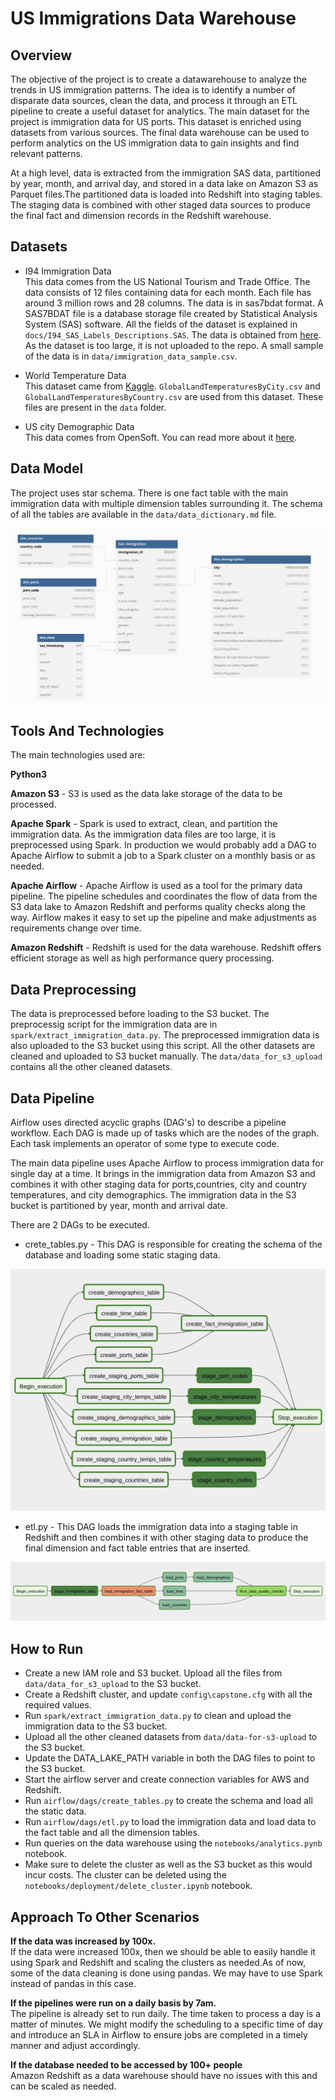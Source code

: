 # US Immigrations Data Warehouse

## Overview

The objective of the project is to create a datawarehouse to analyze the trends in US immigration patterns. The idea is to identify a number of disparate data sources, clean the data, and process it through an ETL pipeline to create a useful dataset for analytics. The main dataset for the project is immigration data for US ports. This dataset is enriched using datasets from various sources.  The final data warehouse can be used to perform analytics on the US immigration data to gain insights and find relevant patterns. 

At a high level, data is extracted from the immigration SAS data, partitioned by year, month, and arrival day, and stored in a data lake on Amazon S3 as Parquet files.The partitioned data is loaded into Redshift into staging tables. The staging data is combined with other staged data sources to produce the final fact and dimension records in the Redshift warehouse.

## Datasets

* I94 Immigration Data  
This data comes from the US National Tourism and Trade Office. The data consists of 12 files containing data for each month. Each file has around 3 million rows and 28 columns. The data is in sas7bdat format. A SAS7BDAT file is a database storage file created by Statistical Analysis System (SAS) software. All the fields of the dataset is explained in `docs/I94_SAS_Labels_Descriptions.SAS`. The data is obtained from [here](https://www.trade.gov/national-travel-and-tourism-office). As the dataset is too large, it is not uploaded to the repo. A small sample of the data is in `data/immigration_data_sample.csv`. 

* World Temperature Data  
This dataset came from [Kaggle](https://www.kaggle.com/datasets/berkeleyearth/climate-change-earth-surface-temperature-data). `GlobalLandTemperaturesByCity.csv` and `GlobalLandTemperaturesByCountry.csv` are used from this dataset. These files are present in the `data` folder.

* US city Demographic Data  
This data comes from OpenSoft. You can read more about it [here](https://public.opendatasoft.com/explore/dataset/us-cities-demographics/export/). 


## Data Model

The project uses star schema. There is one fact table with the main immigration data with multiple dimension tables surrounding it. The schema of all the tables are available in the `data/data_dictionary.md` file.

![Data model](/docs/images/data_model.png)


## Tools And Technologies

The main technologies used are:

**Python3**  

**Amazon S3** - S3  is used as the data lake storage of the data to be processed.  

**Apache Spark** - Spark is used to extract, clean, and partition the immigration data. As the immigration data files are too large, it is preprocessed using Spark. In production we would probably add a DAG to Apache Airflow to submit a job to a Spark cluster on a monthly basis or as needed.  

**Apache Airflow** - Apache Airflow is used as a tool for the primary data pipeline. The pipeline schedules and coordinates the flow of data from the S3 data lake to Amazon Redshift and performs quality checks along the way. Airflow makes it easy to set up the pipeline and make adjustments as requirements change over time.  

**Amazon Redshift** - Redshift is used for the data warehouse. Redshift offers efficient storage as well as high performance query processing.  

## Data Preprocessing
The data is preprocessed before loading to the S3 bucket.  The preprocessig script for the immigration data are in `spark/extract_immigration_data.py`. The preprocessed immigration data is also uploaded to the S3 bucket using this script. All the other datasets are cleaned and uploaded to S3 bucket manually. The `data/data_for_s3_upload` contains all the other cleaned datasets. 

## Data Pipeline

Airflow uses directed acyclic graphs (DAG's) to describe a pipeline workflow. Each DAG is made up of tasks which are the nodes of the graph. Each task implements an operator of some type to execute code.

The main data pipeline uses Apache Airflow to process immigration data for single day at a time. It brings in the immigration data from Amazon S3 and combines it with other staging data for ports,countries, city and country temperatures, and city demographics. The immigration data in the S3 bucket is partitioned by year, month and arrival date.

There are 2 DAGs to be executed.


* crete_tables.py - This DAG is responsible for creating the schema of the database and loading some static staging data.

![create_table Graph view](/docs/images/create_tables.png)


* etl.py -  This DAG loads the immigration data into a staging table in Redshift and then combines it with other staging data to produce the final dimension and fact table entries that are inserted.

![etl DAG Graph view](/docs/images/etl_dag_graph.png)

## How to Run

* Create a new IAM role and S3 bucket. Upload all the files from `data/data_for_s3_upload` to the S3 bucket.
* Create a Redshift cluster, and update `config\capstone.cfg` with all the required values.
* Run `spark/extract_immigration_data.py` to clean and upload the immigration data to the S3 bucket.
* Upload all the other cleaned datasets from `data/data-for-s3-upload` to the S3 bucket.
* Update the DATA_LAKE_PATH variable in both the DAG files to point to the S3 bucket.
* Start the airflow server and create connection variables for AWS and Redshift.
* Run `airflow/dags/create_tables.py` to create the schema and load all the static data.
* Run `airflow/dags/etl.py` to load the immigration data and load data to the fact table and all the dimension tables.
* Run queries on the data warehouse using the `notebooks/analytics.pynb` notebook.
* Make sure to delete the cluster as well as the S3 bucket as this would incur costs. The cluster can be deleted using the `notebooks/deployment/delete_cluster.ipynb` notebook.

## Approach To Other Scenarios

**If the data was increased by 100x.**  
 If the data were increased 100x, then we should be able to easily handle it using Spark and Redshift and scaling the clusters as needed.As of now, some of the data cleaning is done using pandas. We may have to use Spark instead of pandas in this case. 
 
**If the pipelines were run on a daily basis by 7am.**  
The pipeline is already set to run daily. The time taken to process a day is a matter of minutes. We might modify the scheduling to a specific time of day and introduce an SLA in Airflow to ensure jobs are completed in a timely manner and adjust accordingly.

**If the database needed to be accessed by 100+ people**  
Amazon Redshift as a data warehouse should have no issues with this and can be scaled as needed.
